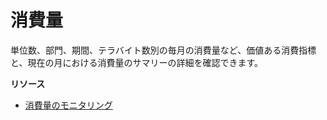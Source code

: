 消費量
======

単位数、部門、期間、テラバイト数別の毎月の消費量など、価値ある消費指標と、現在の月における消費量のサマリーの詳細を確認できます。

**リソース**

-   [消費量のモニタリング](https://docs.teradata.com/search/all?query=Monitoring+Consumption&content-lang=en-US)
